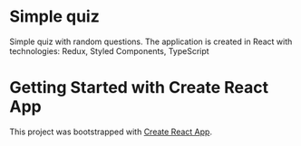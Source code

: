 # Simple quiz
Simple quiz with random questions.
The application is created in React with technologies: Redux, Styled Components, TypeScript

# Getting Started with Create React App

This project was bootstrapped with [Create React App](https://github.com/facebook/create-react-app).
